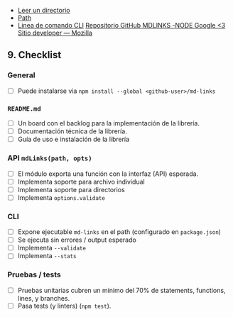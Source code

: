 * [Leer un directorio](https://nodejs.org/api/fs.html#fs_fs_readdir_path_options_callback)
* [Path](https://nodejs.org/api/pathhdsh.html)
* [Linea de comando CLI](https://medium.com/netscape/a-guide-to-create-a-nodejs-command-line-package-c2166ad0452e)
[Repositorio GitHub  ](https://github.com/Niamoyano91/)
[MDLINKS -NODE ](https://www.npmjs.com/package/charlie-nia-md-links)
[Google <3 ](https://www.googleeee.com/)
[Sitio developer — Mozilla](https://developer.mozilla.org/es/docs/Web/JavaScriptswsw)

## 9. Checklist

### General

* [ ] Puede instalarse via `npm install --global <github-user>/md-links`

### `README.md`

* [ ] Un board con el backlog para la implementación de la librería.
* [ ] Documentación técnica de la librería.
* [ ] Guía de uso e instalación de la librería

### API `mdLinks(path, opts)`

* [ ] El módulo exporta una función con la interfaz (API) esperada.
* [ ] Implementa soporte para archivo individual
* [ ] Implementa soporte para directorios
* [ ] Implementa `options.validate`

### CLI

* [ ] Expone ejecutable `md-links` en el path (configurado en `package.json`)
* [ ] Se ejecuta sin errores / output esperado
* [ ] Implementa `--validate`
* [ ] Implementa `--stats`

### Pruebas / tests

* [ ] Pruebas unitarias cubren un mínimo del 70% de statements, functions,
  lines, y branches.
* [ ] Pasa tests (y linters) (`npm test`).
